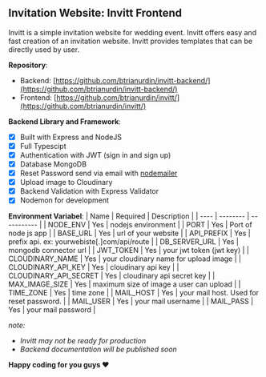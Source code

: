 ## Invitation Website: Invitt Frontend
Invitt is a simple invitation website for wedding event. Invitt offers easy and fast creation of an invitation website. Invitt provides templates that can be directly used by user.

**Repository**:
- Backend: [https://github.com/btrianurdin/invitt-backend/](https://github.com/btrianurdin/invitt-backend/)
- Frontend: [https://github.com/btrianurdin/invitt/](https://github.com/btrianurdin/invitt/)

**Backend Library and Framework**:
- [x] Built with Express and NodeJS
- [x] Full Typescipt
- [x] Authentication with JWT (sign in and sign up)
- [x] Database MongoDB
- [x] Reset Password send via email with [nodemailer](https://nodemailer.com/)
- [x] Upload image to Cloudinary
- [x] Backend Validation with Express Validator
- [x] Nodemon for development

**Environment Variabel**:
| Name | Required | Description |
| ---- | -------- | ----------- |
| NODE_ENV | Yes | nodejs environment |
| PORT | Yes | Port of node js app |
| BASE_URL | Yes | url of your website |
| API_PREFIX | Yes | prefix api. ex: yourwebiste[.]com/api/route |
| DB_SERVER_URL | Yes | mongodb connector url |
| JWT_TOKEN | Yes | your jwt token (jwt key) |
| CLOUDINARY_NAME | Yes | your cloudinary name for upload image |
| CLOUDINARY_API_KEY | Yes | cloudinary api key |
| CLOUDINARY_API_SECRET | Yes | cloudinary api secret key |
| MAX_IMAGE_SIZE | Yes | maximum size of image a user can upload |
| TIME_ZONE | Yes | time zone |
| MAIL_HOST | Yes | your mail host. Used for reset password. |
| MAIL_USER | Yes | your mail username |
| MAIL_PASS | Yes | your mail password |


*note:*
- *Invitt may not be ready for production*
- *Backend documentation will be published soon*

**Happy coding for you guys ❤️**